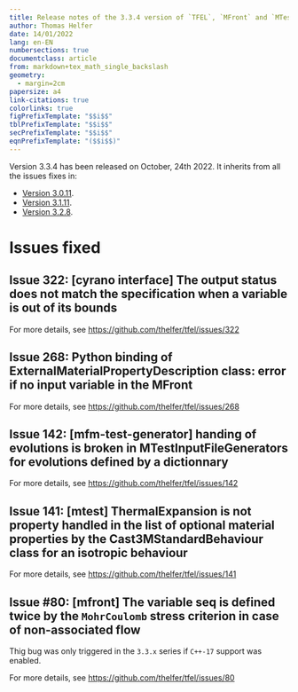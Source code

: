 ```yaml
---
title: Release notes of the 3.3.4 version of `TFEL`, `MFront` and `MTest`
author: Thomas Helfer
date: 14/01/2022
lang: en-EN
numbersections: true
documentclass: article
from: markdown+tex_math_single_backslash
geometry:
  - margin=2cm
papersize: a4
link-citations: true
colorlinks: true
figPrefixTemplate: "$$i$$"
tblPrefixTemplate: "$$i$$"
secPrefixTemplate: "$$i$$"
eqnPrefixTemplate: "($$i$$)"
---
```


Version 3.3.4 has been released on October, 24th 2022. It inherits from
all the issues fixes in:

- [Version 3.0.11](release-notes-3.0.11.html).
- [Version 3.1.11](release-notes-3.1.11.html).
- [Version 3.2.8](release-notes-3.2.8.html).


# Issues fixed

## Issue 322: [cyrano interface] The output status does not match the specification when a variable is out of its bounds

For more details, see <https://github.com/thelfer/tfel/issues/322>

## Issue 268: Python binding of ExternalMaterialPropertyDescription class: error if no input variable in the MFront 

For more details, see <https://github.com/thelfer/tfel/issues/268>

## Issue 142: [mfm-test-generator] handing of evolutions is broken in MTestInputFileGenerators for evolutions defined by a dictionnary

For more details, see <https://github.com/thelfer/tfel/issues/142>

## Issue 141: [mtest] ThermalExpansion is not property handled in the list of optional material properties by the Cast3MStandardBehaviour class for an isotropic behaviour

For more details, see <https://github.com/thelfer/tfel/issues/141>

## Issue #80: [mfront] The variable seq is defined twice by the `MohrCoulomb` stress criterion in case of non-associated flow

Thig bug was only triggered in the `3.3.x` series if `C++-17` support was enabled.

For more details, see <https://github.com/thelfer/tfel/issues/80>

